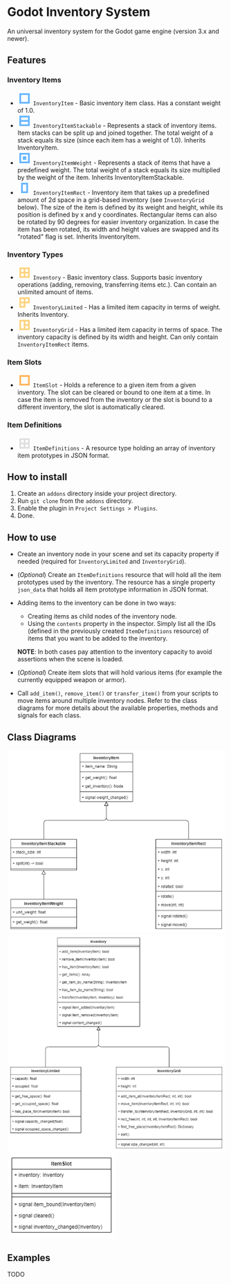 # Godot Inventory System

An universal inventory system for the Godot game engine (version 3.x and newer).

## Features

### Inventory Items

* ![](images/icon_item.svg "InventoryItem icon") `InventoryItem` - Basic inventory item class. Has a constant weight of 1.0.
* ![](images/icon_item_stackable.svg "InventoryItemStackable icon") `InventoryItemStackable` - Represents a stack of inventory items. Item stacks can be split up and joined together. The total weight of a stack equals its size (since each item has a weight of 1.0). Inherits InventoryItem.
* ![](images/icon_item_weight.svg "InventoryItemWeight icon") `InventoryItemWeight` - Represents a stack of items that have a predefined weight. The total weight of a stack equals its size multiplied by the weight of the item. Inherits InventoryItemStackable.
* ![](images/icon_item_rect.svg "InventoryItemRect icon") `InventoryItemRect` - Inventory item that takes up a predefined amount of 2d space in a grid-based inventory (see `InventoryGrid` below). The size of the item is defined by its weight and height, while its position is defined by x and y coordinates. Rectangular items can also be rotated by 90 degrees for easier inventory organization. In case the item has been rotated, its width and height values are swapped and its "rotated" flag is set. Inherits InventoryItem.

### Inventory Types

* ![](images/icon_inventory.svg "Inventory icon") `Inventory` - Basic inventory class. Supports basic inventory operations (adding, removing, transferring items etc.). Can contain an unlimited amount of items.
* ![](images/icon_inventory_limited.svg "InventoryLimited icon") `InventoryLimited` - Has a limited item capacity in terms of weight. Inherits Inventory.
* ![](images/icon_inventory_grid.svg "InventoryGrid icon") `InventoryGrid` - Has a limited item capacity in terms of space. The inventory capacity is defined by its width and height. Can only contain `InventoryItemRect` items.

### Item Slots

* ![](images/icon_item_slot.svg "ItemSlot icon") `ItemSlot` - Holds a reference to a given item from a given inventory. The slot can be cleared or bound to one item at a time. In case the item is removed from the inventory or the slot is bound to a different inventory, the slot is automatically cleared.

### Item Definitions

* ![](images/icon_item_definitions.svg "ItemDefinitions icon") `ItemDefinitions` - A resource type holding an array of inventory item prototypes in JSON format.

## How to install

1. Create an `addons` directory inside your project directory.
2. Run `git clone` from the `addons` directory.
3. Enable the plugin in `Project Settings > Plugins`.
4. Done.

## How to use

* Create an inventory node in your scene and set its capacity property if needed (required for `InventoryLimited` and `InventoryGrid`).
* (*Optional*) Create an `ItemDefinitions` resource that will hold all the item prototypes used by the inventory. The resource has a single property `json_data` that holds all item prototype information in JSON format.
* Adding items to the inventory can be done in two ways:
    * Creating items as child nodes of the inventory node.
    * Using the `contents` property in the inspector. Simply list all the IDs (defined in the previously created `ItemDefinitions` resource) of items that you want to be added to the inventory.

    **NOTE**: In both cases pay attention to the inventory capacity to avoid assertions when the scene is loaded.
* (*Optional*) Create item slots that will hold various items (for example the currently equipped weapon or armor).
* Call `add_item()`, `remove_item()` or `transfer_item()` from your scripts to move items around multiple inventory nodes. Refer to the class diagrams for more details about the available properties, methods and signals for each class.

## Class Diagrams

![InventoryItem class diagram](images/cd_inventory_item.png "InventoryItem class diagram")
![Inventory class diagram](images/cd_inventory.png "Inventory class diagram")
![ItemSlot class diagram](images/cd_item_slot.png "ItemSlot class diagram")

## Examples

TODO